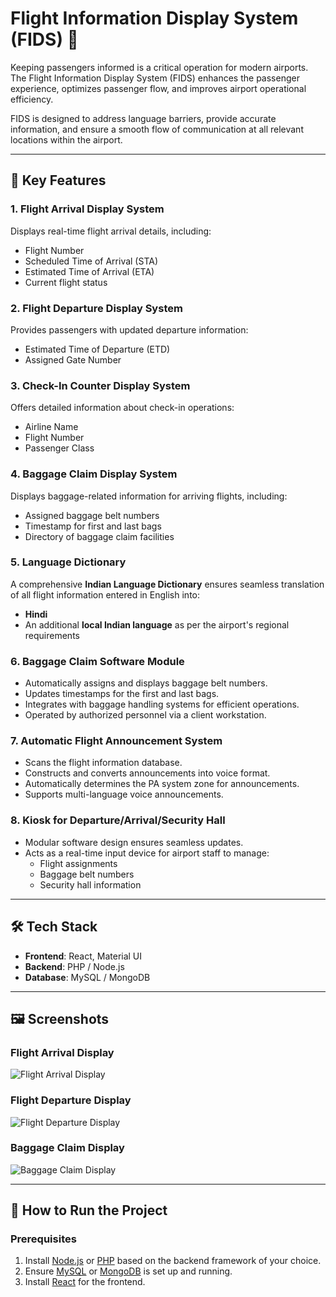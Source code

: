  
# Flight Information Display System (FIDS) 🚀  

Keeping passengers informed is a critical operation for modern airports. The Flight Information Display System (FIDS) enhances the passenger experience, optimizes passenger flow, and improves airport operational efficiency.  

FIDS is designed to address language barriers, provide accurate information, and ensure a smooth flow of communication at all relevant locations within the airport.  

---

## 🌟 **Key Features**  

### 1. **Flight Arrival Display System**  
Displays real-time flight arrival details, including:  
- Flight Number  
- Scheduled Time of Arrival (STA)  
- Estimated Time of Arrival (ETA)  
- Current flight status  

### 2. **Flight Departure Display System**  
Provides passengers with updated departure information:  
- Estimated Time of Departure (ETD)  
- Assigned Gate Number  

### 3. **Check-In Counter Display System**  
Offers detailed information about check-in operations:  
- Airline Name  
- Flight Number  
- Passenger Class  

### 4. **Baggage Claim Display System**  
Displays baggage-related information for arriving flights, including:  
- Assigned baggage belt numbers  
- Timestamp for first and last bags  
- Directory of baggage claim facilities  

### 5. **Language Dictionary**  
A comprehensive **Indian Language Dictionary** ensures seamless translation of all flight information entered in English into:  
- **Hindi**  
- An additional **local Indian language** as per the airport's regional requirements  

### 6. **Baggage Claim Software Module**  
- Automatically assigns and displays baggage belt numbers.  
- Updates timestamps for the first and last bags.  
- Integrates with baggage handling systems for efficient operations.  
- Operated by authorized personnel via a client workstation.  

### 7. **Automatic Flight Announcement System**  
- Scans the flight information database.  
- Constructs and converts announcements into voice format.  
- Automatically determines the PA system zone for announcements.  
- Supports multi-language voice announcements.  

### 8. **Kiosk for Departure/Arrival/Security Hall**  
- Modular software design ensures seamless updates.  
- Acts as a real-time input device for airport staff to manage:  
  - Flight assignments  
  - Baggage belt numbers  
  - Security hall information  

---

## 🛠 **Tech Stack**  
- **Frontend**: React, Material UI  
- **Backend**: PHP / Node.js  
- **Database**: MySQL / MongoDB  

---

## 🖼 **Screenshots**  
### Flight Arrival Display  
![Flight Arrival Display](https://www.netlegends.in/assets/images/products/fids1.jpeg)  

### Flight Departure Display  
![Flight Departure Display](https://www.netlegends.in/assets/images/products/fids2.jpeg)  

### Baggage Claim Display  
![Baggage Claim Display](https://www.netlegends.in/assets/images/products/fids3.jpeg)  

---

## 🚀 **How to Run the Project**  

### Prerequisites  
1. Install [Node.js](https://nodejs.org/) or [PHP](https://www.php.net/) based on the backend framework of your choice.  
2. Ensure [MySQL](https://www.mysql.com/) or [MongoDB](https://www.mongodb.com/) is set up and running.  
3. Install [React](https://reactjs.org/) for the frontend.  
